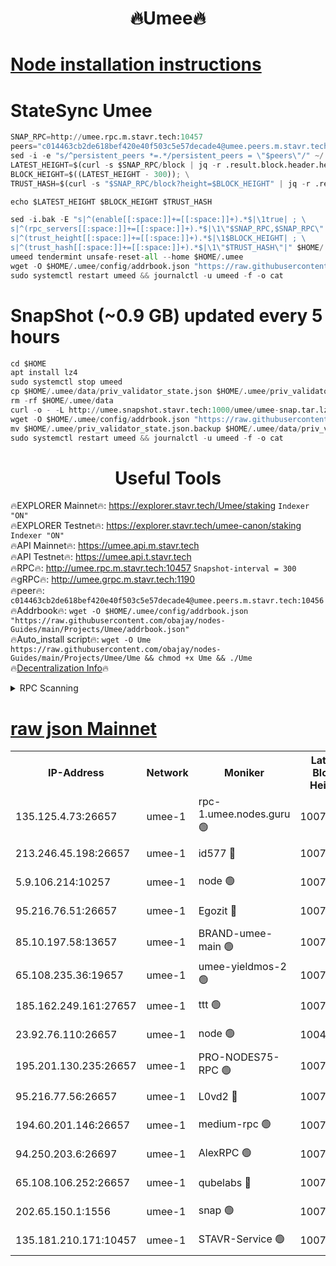 <h1 align="center"> 🔥Umee🔥</h1>


[Node installation instructions](https://github.com/obajay/nodes-Guides/tree/main/Projects/Umee)
=
# StateSync Umee
```python
SNAP_RPC=http://umee.rpc.m.stavr.tech:10457
peers="c014463cb2de618bef420e40f503c5e57decade4@umee.peers.m.stavr.tech:10456"
sed -i -e "s/^persistent_peers *=.*/persistent_peers = \"$peers\"/" ~/.umee/config/config.toml
LATEST_HEIGHT=$(curl -s $SNAP_RPC/block | jq -r .result.block.header.height); \
BLOCK_HEIGHT=$((LATEST_HEIGHT - 300)); \
TRUST_HASH=$(curl -s "$SNAP_RPC/block?height=$BLOCK_HEIGHT" | jq -r .result.block_id.hash)

echo $LATEST_HEIGHT $BLOCK_HEIGHT $TRUST_HASH

sed -i.bak -E "s|^(enable[[:space:]]+=[[:space:]]+).*$|\1true| ; \
s|^(rpc_servers[[:space:]]+=[[:space:]]+).*$|\1\"$SNAP_RPC,$SNAP_RPC\"| ; \
s|^(trust_height[[:space:]]+=[[:space:]]+).*$|\1$BLOCK_HEIGHT| ; \
s|^(trust_hash[[:space:]]+=[[:space:]]+).*$|\1\"$TRUST_HASH\"|" $HOME/.umee/config/config.toml
umeed tendermint unsafe-reset-all --home $HOME/.umee
wget -O $HOME/.umee/config/addrbook.json "https://raw.githubusercontent.com/obajay/nodes-Guides/main/Projects/Umee/addrbook.json"
sudo systemctl restart umeed && journalctl -u umeed -f -o cat
```
# SnapShot (~0.9 GB) updated every 5 hours
```python
cd $HOME
apt install lz4
sudo systemctl stop umeed
cp $HOME/.umee/data/priv_validator_state.json $HOME/.umee/priv_validator_state.json.backup
rm -rf $HOME/.umee/data
curl -o - -L http://umee.snapshot.stavr.tech:1000/umee/umee-snap.tar.lz4 | lz4 -c -d - | tar -x -C $HOME/.umee --strip-components 2
wget -O $HOME/.umee/config/addrbook.json "https://raw.githubusercontent.com/obajay/nodes-Guides/main/Projects/Umee/addrbook.json"
mv $HOME/.umee/priv_validator_state.json.backup $HOME/.umee/data/priv_validator_state.json
sudo systemctl restart umeed && journalctl -u umeed -f -o cat
```
 <h1 align="center"> Useful Tools</h1>

🔥EXPLORER Mainnet🔥:      https://explorer.stavr.tech/Umee/staking             `Indexer "ON"` \
🔥EXPLORER Testnet🔥:        https://explorer.stavr.tech/umee-canon/staking      `Indexer "ON"` \
🔥API Mainnet🔥:                   https://umee.api.m.stavr.tech \
🔥API Testnet🔥:                     https://umee.api.t.stavr.tech \
🔥RPC🔥:                                   http://umee.rpc.m.stavr.tech:10457                     `Snapshot-interval = 300` \
🔥gRPC🔥:                              http://umee.grpc.m.stavr.tech:1190 \
🔥peer🔥:                     `c014463cb2de618bef420e40f503c5e57decade4@umee.peers.m.stavr.tech:10456` \
🔥Addrbook🔥:    ```wget -O $HOME/.umee/config/addrbook.json "https://raw.githubusercontent.com/obajay/nodes-Guides/main/Projects/Umee/addrbook.json"``` \
🔥Auto_install script🔥: ```wget -O Ume https://raw.githubusercontent.com/obajay/nodes-Guides/main/Projects/Umee/Ume && chmod +x Ume && ./Ume``` \
🔥[Decentralization Info](https://github.com/obajay/StateSync-snapshots/tree/main/Projects/Umee/Decentralization)🔥

<details>
<summary>RPC Scanning</summary>

<h2 align="center"> We scan nodes in real time every 4 hours. And we provide the final result of RPC endpoints.
We cannot influence the operation of these nodes in any way. </h2>


```python
If Voting Power is higher than 0 --> then the Node is a validator of the network and may be subject to attack and be a potential threat to the chain.
```
```python
We marked such validators with a red symbol
```

</details>

[raw json Mainnet](https://rpc-check.umeem.stavr.tech/umeem/rpc-umeem-result.json)
=



<table><tr><th>IP-Address</th><th>Network</th><th>Moniker</th><th>Latest Block Height</th><th>Earliest Block Height</th><th>Catching Up</th><th>Tx Index</th><th>Voting Power</th><th>Scan Time</th></tr><tr><td>135.125.4.73:26657</td><td>umee-1</td><td>rpc-1.umee.nodes.guru 🟢</td><td>10079527</td><td>5167386</td><td>False</td><td>on</td><td>0</td><td>2024-01-10T21:43:16.119766049UTC</td></tr><tr><td>213.246.45.198:26657</td><td>umee-1</td><td>id577 🔴</td><td>10079512</td><td>7100001</td><td>False</td><td>on</td><td>35105585</td><td>2024-01-10T21:41:44.070670620UTC</td></tr><tr><td>5.9.106.214:10257</td><td>umee-1</td><td>node 🟢</td><td>10079523</td><td>7942001</td><td>False</td><td>on</td><td>0</td><td>2024-01-10T21:42:50.791306929UTC</td></tr><tr><td>95.216.76.51:26657</td><td>umee-1</td><td>Egozit 🔴</td><td>10079527</td><td>8262001</td><td>False</td><td>off</td><td>38163258</td><td>2024-01-10T21:43:15.634115076UTC</td></tr><tr><td>85.10.197.58:13657</td><td>umee-1</td><td>BRAND-umee-main 🟢</td><td>10079515</td><td>8427832</td><td>False</td><td>on</td><td>0</td><td>2024-01-10T21:42:03.514752491UTC</td></tr><tr><td>65.108.235.36:19657</td><td>umee-1</td><td>umee-yieldmos-2 🟢</td><td>10079504</td><td>9575548</td><td>False</td><td>on</td><td>0</td><td>2024-01-10T21:41:00.552890070UTC</td></tr><tr><td>185.162.249.161:27657</td><td>umee-1</td><td>ttt 🟢</td><td>10079520</td><td>9733423</td><td>False</td><td>on</td><td>0</td><td>2024-01-10T21:42:33.059598927UTC</td></tr><tr><td>23.92.76.110:26657</td><td>umee-1</td><td>node 🟢</td><td>10046600</td><td>9953901</td><td>False</td><td>on</td><td>0</td><td>2024-01-10T21:43:56.808437225UTC</td></tr><tr><td>195.201.130.235:26657</td><td>umee-1</td><td>PRO-NODES75-RPC 🟢</td><td>10079523</td><td>9979523</td><td>False</td><td>on</td><td>0</td><td>2024-01-10T21:42:47.617805772UTC</td></tr><tr><td>95.216.77.56:26657</td><td>umee-1</td><td>L0vd2 🔴</td><td>10079531</td><td>9979531</td><td>False</td><td>off</td><td>37295217</td><td>2024-01-10T21:43:35.273250911UTC</td></tr><tr><td>194.60.201.146:26657</td><td>umee-1</td><td>medium-rpc 🟢</td><td>10079513</td><td>9984137</td><td>False</td><td>on</td><td>0</td><td>2024-01-10T21:41:52.605229775UTC</td></tr><tr><td>94.250.203.6:26697</td><td>umee-1</td><td>AlexRPC 🟢</td><td>10079514</td><td>9998001</td><td>False</td><td>on</td><td>0</td><td>2024-01-10T21:41:57.137587588UTC</td></tr><tr><td>65.108.106.252:26657</td><td>umee-1</td><td>qubelabs 🔴</td><td>10079515</td><td>10042989</td><td>False</td><td>on</td><td>36643802</td><td>2024-01-10T21:42:03.833674043UTC</td></tr><tr><td>202.65.150.1:1556</td><td>umee-1</td><td>snap 🟢</td><td>10079523</td><td>10073547</td><td>False</td><td>on</td><td>0</td><td>2024-01-10T21:42:48.509130539UTC</td></tr><tr><td>135.181.210.171:10457</td><td>umee-1</td><td>STAVR-Service 🟢</td><td>10079529</td><td>10076901</td><td>False</td><td>on</td><td>0</td><td>2024-01-10T21:43:24.710490012UTC</td></tr></table>
